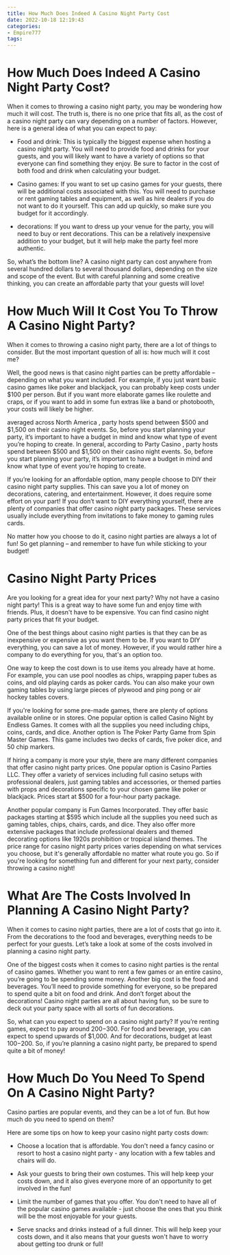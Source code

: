 ```yaml
---
title: How Much Does Indeed A Casino Night Party Cost
date: 2022-10-18 12:19:43
categories:
- Empire777
tags:
---
```



#  How Much Does Indeed A Casino Night Party Cost?

When it comes to throwing a casino night party, you may be wondering how much it will cost. The truth is, there is no one price that fits all, as the cost of a casino night party can vary depending on a number of factors. However, here is a general idea of what you can expect to pay:

* Food and drink: This is typically the biggest expense when hosting a casino night party. You will need to provide food and drinks for your guests, and you will likely want to have a variety of options so that everyone can find something they enjoy. Be sure to factor in the cost of both food and drink when calculating your budget.

* Casino games: If you want to set up casino games for your guests, there will be additional costs associated with this. You will need to purchase or rent gaming tables and equipment, as well as hire dealers if you do not want to do it yourself. This can add up quickly, so make sure you budget for it accordingly.

* decorations: If you want to dress up your venue for the party, you will need to buy or rent decorations. This can be a relatively inexpensive addition to your budget, but it will help make the party feel more authentic.

So, what’s the bottom line? A casino night party can cost anywhere from several hundred dollars to several thousand dollars, depending on the size and scope of the event. But with careful planning and some creative thinking, you can create an affordable party that your guests will love!

#  How Much Will It Cost You To Throw A Casino Night Party?

When it comes to throwing a casino night party, there are a lot of things to consider. But the most important question of all is: how much will it cost me?

Well, the good news is that casino night parties can be pretty affordable – depending on what you want included. For example, if you just want basic casino games like poker and blackjack, you can probably keep costs under $100 per person. But if you want more elaborate games like roulette and craps, or if you want to add in some fun extras like a band or photobooth, your costs will likely be higher.

 averaged across North America , party hosts spend between $500 and $1,500 on their casino night events. So, before you start planning your party, it’s important to have a budget in mind and know what type of event you’re hoping to create. In general, according to Party Casino , party hosts spend between $500 and $1,500 on their casino night events. So, before you start planning your party, it’s important to have a budget in mind and know what type of event you’re hoping to create.

If you’re looking for an affordable option, many people choose to DIY their casino night party supplies. This can save you a lot of money on decorations, catering, and entertainment. However, it does require some effort on your part! If you don’t want to DIY everything yourself, there are plenty of companies that offer casino night party packages. These services usually include everything from invitations to fake money to gaming rules cards.

No matter how you choose to do it, casino night parties are always a lot of fun! So get planning – and remember to have fun while sticking to your budget!

#  Casino Night Party Prices

Are you looking for a great idea for your next party? Why not have a casino night party! This is a great way to have some fun and enjoy time with friends. Plus, it doesn't have to be expensive. You can find casino night party prices that fit your budget.

One of the best things about casino night parties is that they can be as inexpensive or expensive as you want them to be. If you want to DIY everything, you can save a lot of money. However, if you would rather hire a company to do everything for you, that's an option too.

One way to keep the cost down is to use items you already have at home. For example, you can use pool noodles as chips, wrapping paper tubes as coins, and old playing cards as poker cards. You can also make your own gaming tables by using large pieces of plywood and ping pong or air hockey tables covers.

If you're looking for some pre-made games, there are plenty of options available online or in stores. One popular option is called Casino Night by Endless Games. It comes with all the supplies you need including chips, coins, cards, and dice. Another option is The Poker Party Game from Spin Master Games. This game includes two decks of cards, five poker dice, and 50 chip markers.

If hiring a company is more your style, there are many different companies that offer casino night party prices. One popular option is Casino Parties LLC. They offer a variety of services including full casino setups with professional dealers, just gaming tables and accessories, or themed parties with props and decorations specific to your chosen game like poker or blackjack. Prices start at $500 for a four-hour party package.

Another popular company is Fun Games Incorporated. They offer basic packages starting at $595 which include all the supplies you need such as gaming tables, chips, chairs, cards, and dice. They also offer more extensive packages that include professional dealers and themed decorating options like 1920s prohibition or tropical island themes.
The price range for casino night party prices varies depending on what services you choose, but it's generally affordable no matter what route you go. So if you're looking for something fun and different for your next party, consider throwing a casino night!

#  What Are The Costs Involved In Planning A Casino Night Party?

When it comes to casino night parties, there are a lot of costs that go into it. From the decorations to the food and beverages, everything needs to be perfect for your guests. Let’s take a look at some of the costs involved in planning a casino night party.

One of the biggest costs when it comes to casino night parties is the rental of casino games. Whether you want to rent a few games or an entire casino, you’re going to be spending some money. Another big cost is the food and beverages. You’ll need to provide something for everyone, so be prepared to spend quite a bit on food and drink. And don’t forget about the decorations! Casino night parties are all about having fun, so be sure to deck out your party space with all sorts of fun decorations.

So, what can you expect to spend on a casino night party? If you’re renting games, expect to pay around $200-$300. For food and beverage, you can expect to spend upwards of $1,000. And for decorations, budget at least $100-$200. So, if you’re planning a casino night party, be prepared to spend quite a bit of money!

#  How Much Do You Need To Spend On A Casino Night Party?

Casino parties are popular events, and they can be a lot of fun. But how much do you need to spend on them?

Here are some tips on how to keep your casino night party costs down:

- Choose a location that is affordable. You don't need a fancy casino or resort to host a casino night party - any location with a few tables and chairs will do.

- Ask your guests to bring their own costumes. This will help keep your costs down, and it also gives everyone more of an opportunity to get involved in the fun!

- Limit the number of games that you offer. You don't need to have all of the popular casino games available - just choose the ones that you think will be the most enjoyable for your guests.

- Serve snacks and drinks instead of a full dinner. This will help keep your costs down, and it also means that your guests won't have to worry about getting too drunk or full!